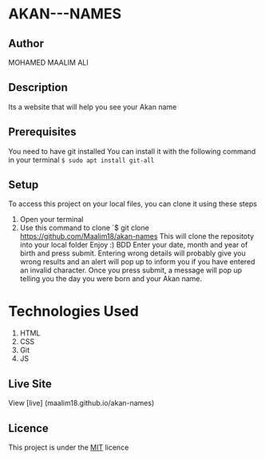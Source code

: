 # AKAN---NAMES
## Author
MOHAMED MAALIM ALI

## Description
Its a website that will help you see your Akan name

## Prerequisites
You need to have git installed You can install it with the following command in your terminal
`$ sudo apt install git-all`

## Setup
To access this project on your local files, you can clone it using these steps

1. Open your terminal
2. Use this command to clone `$ git clone https://github.com/Maalim18/akan-names
This will clone the repositoty into your local folder
Enjoy :)
BDD
Enter your date, month and year of birth and press submit. Entering wrong details will probably give you wrong results and an alert will pop up to inform you if you have entered an invalid character. Once you press submit, a message will pop up telling you the day you were born and your Akan name.


# Technologies Used
1. HTML
2. CSS
3. Git
4. JS
## Live Site
View [live] (maalim18.github.io/akan-names)

## Licence
This project is under the [MIT](LICENSE) licence